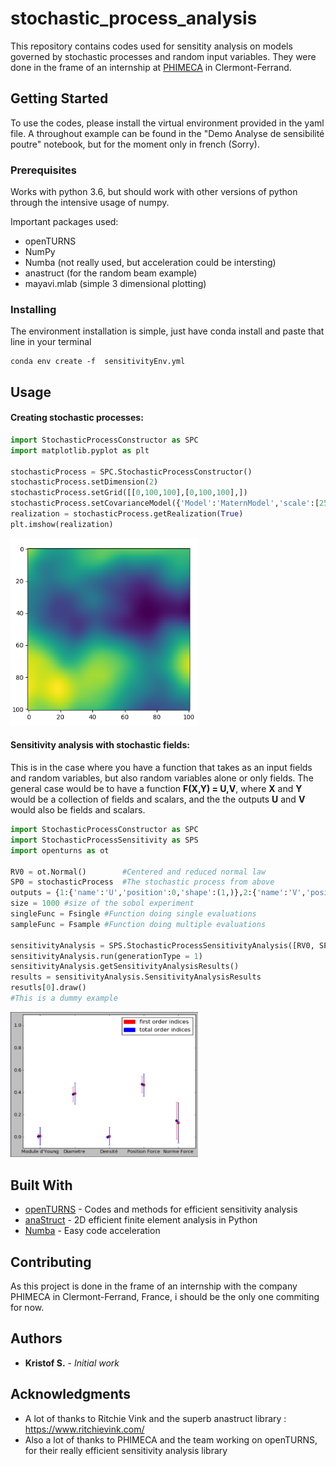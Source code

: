 # stochastic_process_analysis

This repository contains codes used for sensitity analysis on models governed by stochastic processes and random input variables. 
They were done in the frame of an internship at [PHIMECA](http://www.phimeca.com/) in Clermont-Ferrand.

## Getting Started

To use the codes, please install the virtual environment provided in the yaml file. A throughout example can be found in the 
"Demo Analyse de sensibilité poutre" notebook, but for the moment only in french (Sorry).

### Prerequisites

Works with python 3.6, but should work with other versions of python through the intensive usage of numpy.

Important packages used:
 - openTURNS
 - NumPy
 - Numba (not really used, but acceleration could be intersting)
 - anastruct (for the random beam example)
 - mayavi.mlab (simple 3 dimensional plotting)

### Installing

The environment installation is simple, just have conda install and paste that line in your terminal
```
conda env create -f  sensitivityEnv.yml
```


## Usage

#### Creating stochastic processes:

```python
import StochasticProcessConstructor as SPC
import matplotlib.pyplot as plt

stochasticProcess = SPC.StochasticProcessConstructor() 
stochasticProcess.setDimension(2)
stochasticProcess.setGrid([[0,100,100],[0,100,100],])
stochasticProcess.setCovarianceModel({'Model':'MaternModel','scale':[25,25],'amplitude':[5],'nu':3.})
realization = stochasticProcess.getRealization(True)
plt.imshow(realization)
```
<img src="Rapport_Latex/fieldGenPics/processRealization.png" alt="Realization of a two dimensional stochastic process" width="300">

#### Sensitivity analysis with stochastic fields:
This is in the case where you have a function that takes as an input fields and random variables, but also random variables alone or only fields.
The general case would be to have a function **F(X,Y) = U,V**, where **X** and **Y** would be a collection of fields and scalars, and the the outputs **U** and **V** would also be fields and scalars. 

```python
import StochasticProcessConstructor as SPC
import StochasticProcessSensitivity as SPS
import openturns as ot

RV0 = ot.Normal()        #Centered and reduced normal law
SP0 = stochasticProcess  #The stochastic process from above
outputs = {1:{'name':'U','position':0,'shape':(1,)},2:{'name':'V','position':1,'shape':(10,10)}} #We have to know the name, the position in the output tuple, as well as the dimension
size = 1000 #size of the sobol experiment
singleFunc = Fsingle #Function doing single evaluations
sampleFunc = Fsample #Function doing multiple evaluations

sensitivityAnalysis = SPS.StochasticProcessSensitivityAnalysis([RV0, SP0], outputs, sampleFunc, singleFunc, size)
sensitivityAnalysis.run(generationType = 1)
sensitivityAnalysis.getSensitivityAnalysisResults()
results = sensitivityAnalysis.SensitivityAnalysisResults
resutls[0].draw()
#This is a dummy example
```
<img src="Rapport_Latex/sensibiliteDeflection10K.png" alt="Example of sobol indices (not relevant to the example)" width="300">


## Built With

* [openTURNS](https://github.com/openturns/openturns) - Codes and methods for efficient sensitivity analysis
* [anaStruct](https://github.com/ritchie46/anaStruct) - 2D efficient finite element analysis in Python
* [Numba](https://numba.pydata.org/)                  - Easy code acceleration 

## Contributing

As this project is done in the frame of an internship with the company PHIMECA in Clermont-Ferrand, France, i should be the only one commiting for now.

## Authors

* **Kristof S.** - *Initial work* 

## Acknowledgments

* A lot of thanks to Ritchie Vink and the superb anastruct library : https://www.ritchievink.com/
* Also a lot of thanks to PHIMECA and the team working on openTURNS, for their really efficient sensitivity analysis library
